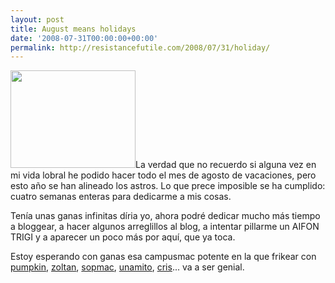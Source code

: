 ```yaml
---
layout: post
title: August means holidays
date: '2008-07-31T00:00:00+00:00'
permalink: http://resistancefutile.com/2008/07/31/holiday/
---
```

<img src="http://resistancefutile.com/wp-content/image018.jpg" alt="" title="rest" width="200" height="156" class="derecha_borde" />La verdad que no recuerdo si alguna vez en mi vida lobral he podido hacer todo el mes de agosto de vacaciones, pero esto año se han alineado los astros. Lo que prece imposible se ha cumplido: cuatro semanas enteras para dedicarme a mis cosas.

Tenía unas ganas infinitas díria yo, ahora podré dedicar mucho más tiempo a bloggear, a hacer algunos arreglillos al blog, a intentar pillarme un AIFON TRIGI y a aparecer un poco más por aquí, que ya toca.

Estoy esperando con ganas esa campusmac potente en la que frikear con <a href="http://intemperie79.wordpress.com/">pumpkin</a>, <a href="http://lordzoltan.gafapasta.com/">zoltan</a>, <a href="http://sopmacsl.com/">sopmac</a>, <a href="http://unamito.blogspot.com/">unamito</a>, <a href="http://childrenatyourfeet.com/">cris</a>... va a ser genial. 
